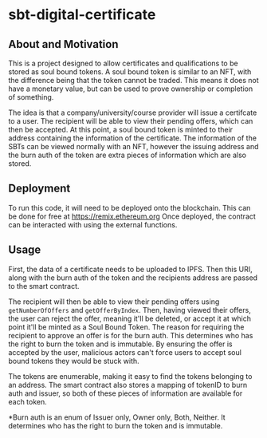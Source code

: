 # sbt-digital-certificate

## About and Motivation

This is a project designed to allow certificates and qualifications to be stored as soul bound tokens. A soul bound token is similar to an NFT, with the difference being that the token cannot be traded. This means it does not have a monetary value, but can be used to prove ownership or completion of something.

The idea is that a company/university/course provider will issue a certifcate to a user. The recipient will be able to view their pending offers, which can then be accepted. At this point, a soul bound token is minted to their address containing the information of the certificate. The information of the SBTs can be viewed normally with an NFT, however the issuing address and the burn auth of the token are extra pieces of information which are also stored.

## Deployment

To run this code, it will need to be deployed onto the blockchain. This can be done for free at https://remix.ethereum.org
Once deployed, the contract can be interacted with using the external functions.

## Usage

First, the data of a certificate needs to be uploaded to IPFS. Then this URI, along with the burn auth of the token and the recipients address are passed to the smart contract.

The recipient will then be able to view their pending offers using `getNumberOfOffers` and `getOfferByIndex`. Then, having viewed their offers, the user can reject the offer, meaning it'll be deleted, or accept it at which point it'll be minted as a Soul Bound Token. The reason for requiring the recipient to approve an offer is for the burn auth. This determines who has the right to burn the token and is immutable. By ensuring the offer is accepted by the user, malicious actors can't force users to accept soul bound tokens they would be stuck with.

The tokens are enumerable, making it easy to find the tokens belonging to an address. The smart contract also stores a mapping of tokenID to burn auth and issuer, so both of these pieces of information are available for each token.

*Burn auth is an enum of Issuer only, Owner only, Both, Neither. It determines who has the right to burn the token and is immutable.
